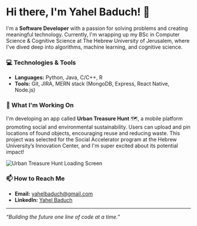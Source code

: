# Hi there, I'm Yahel Baduch! 👋

I'm a **Software Developer** with a passion for solving problems and creating meaningful technology. Currently, I'm wrapping up my BSc in Computer Science & Cognitive Science at The Hebrew University of Jerusalem, where I've dived deep into algorithms, machine learning, and cognitive science.

### 💻 Technologies & Tools
- **Languages:** Python, Java, C/C++, R
- **Tools:** Git, JIRA, MERN stack (MongoDB, Express, React Native, Node.js)

### 🌱 What I'm Working On
I'm developing an app called **Urban Treasure Hunt** 🗺️, a mobile platform promoting social and environmental sustainability. Users can upload and pin locations of found objects, encouraging reuse and reducing waste. This project was selected for the Social Accelerator program at the Hebrew University’s Innovation Center, and I'm super excited about its potential impact!

![Urban Treasure Hunt Loading Screen](loading_screen.gif)

### 📫 How to Reach Me
- **Email:** [yahelbaduch@gmail.com](mailto:yahelbaduch@gmail.com)
- **LinkedIn:** [Yahel Baduch](http://www.linkedin.com/in/yahel-baduch)

---

_“Building the future one line of code at a time.”_
